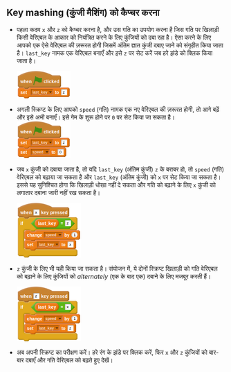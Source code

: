 ## Key mashing (कुंजी मैशिंग) को कैप्चर करना

- पहला कदम `x` और `z` को कैप्चर करना है, और उस गति का उपयोग करना है जिस गति पर खिलाड़ी किसी वेरिएबल के आकार को नियंत्रित करने के लिए कुंजियों को दबा रहा है। ऐसा करने के लिए आपको एक ऐसे वेरिएबल की ज़रूरत होगी जिसमें अंतिम ज्ञात कुंजी दबाए जाने को संगृहीत किया जाता है। `last_key` नामक एक वेरिएबल बनाएँ और इसे `z` पर सेट करें जब हरे झंडे को क्लिक किया जाता है।
    
    ![स्क्रिप्ट](images/greenflag1.png)

- अगली स्क्रिप्ट के लिए आपको `speed` (गति) नामक एक नए वेरिएबल की ज़रूरत होगी, तो आगे बढ़ें और इसे अभी बनाएँ। इसे गेम के शुरू होने पर `0` पर सेट किया जा सकता है। ![स्क्रिप्ट](images/greenflag2.png) <!--
when green flag clicked
set [last_key v] to [z]
set [speed v] to [0]
-->

- जब `x` कुंजी को दबाया जाता है, तो यदि `last_key` (अंतिम कुंजी) `z` के बराबर हो, तो `speed` (गति) वेरिएबल को बढ़ाया जा सकता है और `last_key` (अंतिम कुंजी) को `x` पर सेट किया जा सकता है। इससे यह सुनिश्चित होगा कि खिलाड़ी धोखा नहीं दे सकता और गति को बढ़ाने के लिए `x` कुंजी को लगातार दबाना जारी नहीं रख सकता है।
    
    ![स्क्रिप्ट](images/x_script.png)

- `z` कुंजी के लिए भी यही किया जा सकता है। संयोजन में, ये दोनों स्क्रिप्ट खिलाड़ी को गति वेरिएबल को बढ़ाने के लिए कुंजियों को *alternately* (एक के बाद एक) दबाने के लिए मजबूर करती हैं।
    
    ![स्क्रिप्ट](images/z_script.png)

- अब अपनी स्क्रिप्ट का परीक्षण करें। हरे रंग के झंडे पर क्लिक करें, फिर `x` और `z` कुंजियों को बार-बार दबाएँ और गति वेरिएबल को बढ़ते हुए देखें।